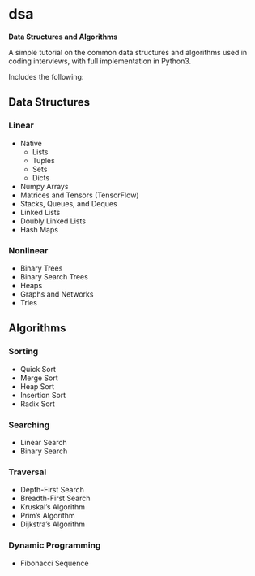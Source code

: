 # dsa
**Data Structures and Algorithms**

A simple tutorial on the common data structures and algorithms used in coding interviews, with full implementation in Python3.

Includes the following:

## Data Structures
### Linear
- Native
  - Lists
  - Tuples
  - Sets
  - Dicts   
- Numpy Arrays
- Matrices and Tensors (TensorFlow)
- Stacks, Queues, and Deques
- Linked Lists
- Doubly Linked Lists
- Hash Maps
### Nonlinear
- Binary Trees
- Binary Search Trees
- Heaps
- Graphs and Networks 
- Tries

## Algorithms
### Sorting
- Quick Sort
- Merge Sort
- Heap Sort
- Insertion Sort
- Radix Sort
### Searching
- Linear Search
- Binary Search
### Traversal
- Depth-First Search
- Breadth-First Search
- Kruskal’s Algorithm
- Prim’s Algorithm
- Dijkstra’s Algorithm
### Dynamic Programming
- Fibonacci Sequence
